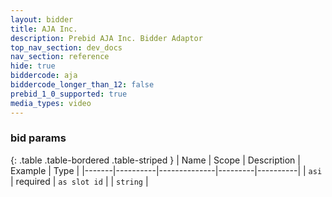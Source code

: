```yaml
---
layout: bidder
title: AJA Inc.
description: Prebid AJA Inc. Bidder Adaptor
top_nav_section: dev_docs
nav_section: reference
hide: true
biddercode: aja
biddercode_longer_than_12: false
prebid_1_0_supported: true
media_types: video
---
```


### bid params

{: .table .table-bordered .table-striped }
| Name  | Scope    | Description  | Example | Type     |
|-------|----------|--------------|---------|----------|
| `asi` | required | `as slot id` |         | `string` |
